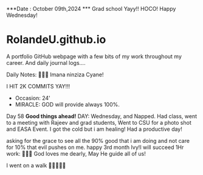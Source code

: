 ***Date : October 09th,2024 *** Grad school Yayy!! HOCO! Happy Wednesday!
# RolandeU.github.io

A portfolio GitHub webpage with a few bits of my work throughout my career. And daily journal logs....

Daily Notes:
💚🙏🏾 Imana ninziza Cyane! 

I HIT 2K COMMITS YAY!!!

- Occasion: 24'
- MIRACLE: GOD will provide always 100%.

Day 58 **Good things ahead!** 
DAY: Wednesday, and Napped. Had class, went to a meeting with Rajeev and grad students, Went to CSU for a photo shot and EASA Event.
I got the cold but i am healing! Had a productive day!


asking for the grace to see all the 90% good that i am doing and not care for 10% that evil pushes on me.
happy 3rd month Ivy!I will succeed
1Hr work: 💚💚💚
God loves me dearly, May He guide all of  us!

I went on a walk 💚💚💚💚💚
